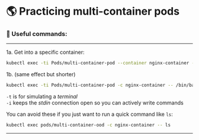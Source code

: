 # 🌎 Practicing multi-container pods

### 🚀 Useful commands:

---

1a. Get into a specific container:
```bash
kubectl exec -ti Pods/multi-container-pod --container nginx-container -- /bin/bash
```

1b. (same effect but shorter)
```bash
kubectl exec -ti Pods/multi-container-pod -c nginx-container -- /bin/bash
```

`-t` is for simulating a *terminal* <br>
`-i` keeps the *stdin* connection open so you can actively write commands

You can avoid these if you just want to run a quick command like `ls`:
```bash
kubectl exec pods/multi-container-ood -c nginx-container -- ls
```

---
